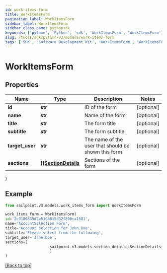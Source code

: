 ```yaml
---
id: work-items-form
title: WorkItemsForm
pagination_label: WorkItemsForm
sidebar_label: WorkItemsForm
sidebar_class_name: pythonsdk
keywords: ['python', 'Python', 'sdk', 'WorkItemsForm', 'WorkItemsForm']
slug: /tools/sdk/python/v3/models/work-items-form
tags: ['SDK', 'Software Development Kit', 'WorkItemsForm', 'WorkItemsForm']
---
```


# WorkItemsForm

## Properties

| Name | Type | Description | Notes |
| --- | --- | --- | --- |
| **id** | **str** | ID of the form | [optional] |
| **name** | **str** | Name of the form | [optional] |
| **title** | **str** | The form title | [optional] |
| **subtitle** | **str** | The form subtitle. | [optional] |
| **target_user** | **str** | The name of the user that should be shown this form | [optional] |
| **sections** | [**[]SectionDetails**](section-details) | Sections of the form | [optional] |

}

## Example

```python
from sailpoint.v3.models.work_items_form import WorkItemsForm

work_items_form = WorkItemsForm(
id='2c9180835d2e5168015d32f890ca1581',
name='AccountSelection Form',
title='Account Selection for John.Doe',
subtitle='Please select from the following',
target_user='Jane.Doe',
sections=[
                    sailpoint.v3.models.section_details.SectionDetails()
                    ]
)

```

[[Back to top]](#)
